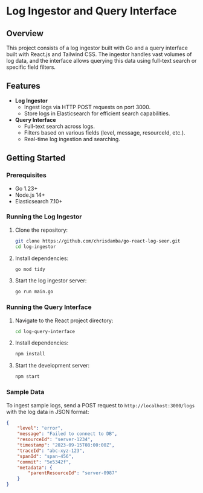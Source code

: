 # Log Ingestor and Query Interface

## Overview
This project consists of a log ingestor built with Go and a query interface built with React.js and Tailwind CSS. The ingestor handles vast volumes of log data, and the interface allows querying this data using full-text search or specific field filters.

## Features
- **Log Ingestor**
  - Ingest logs via HTTP POST requests on port 3000.
  - Store logs in Elasticsearch for efficient search capabilities.
- **Query Interface**
  - Full-text search across logs.
  - Filters based on various fields (level, message, resourceId, etc.).
  - Real-time log ingestion and searching.

## Getting Started

### Prerequisites
- Go 1.23+
- Node.js 14+
- Elasticsearch 7.10+

### Running the Log Ingestor
1. Clone the repository:
    ```bash
    git clone https://github.com/chrisdamba/go-react-log-seer.git
    cd log-ingestor
    ```

2. Install dependencies:
    ```bash
    go mod tidy
    ```

3. Start the log ingestor server:
    ```bash
    go run main.go
    ```

### Running the Query Interface
1. Navigate to the React project directory:
    ```bash
    cd log-query-interface
    ```

2. Install dependencies:
    ```bash
    npm install
    ```

3. Start the development server:
    ```bash
    npm start
    ```

### Sample Data
To ingest sample logs, send a POST request to `http://localhost:3000/logs` with the log data in JSON format:
```json
{
    "level": "error",
    "message": "Failed to connect to DB",
    "resourceId": "server-1234",
    "timestamp": "2023-09-15T08:00:00Z",
    "traceId": "abc-xyz-123",
    "spanId": "span-456",
    "commit": "5e5342f",
    "metadata": {
        "parentResourceId": "server-0987"
    }
}

